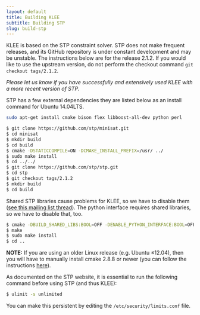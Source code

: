 ```yaml
---
layout: default
title: Building KLEE
subtitle: Building STP
slug: build-stp
---
```


KLEE is based on the STP constraint solver. STP does not make frequent releases, and its GitHub repository is under constant development and may be unstable.
The instructions below are for the release 2.1.2. If you would like to use the upstream version, do not perform the checkout command `git checkout tags/2.1.2`.

_Please let us know if you have successfully and extensively used KLEE with a more recent version of STP._  

STP has a few external dependencies they are listed below as an install command for Ubuntu 14.04LTS.

```bash
sudo apt-get install cmake bison flex libboost-all-dev python perl
```

```bash
$ git clone https://github.com/stp/minisat.git
$ cd minisat
$ mkdir build
$ cd build
$ cmake -DSTATICCOMPILE=ON -DCMAKE_INSTALL_PREFIX=/usr/ ../
$ sudo make install
$ cd ../../
$ git clone https://github.com/stp/stp.git
$ cd stp
$ git checkout tags/2.1.2
$ mkdir build
$ cd build
```

<!-- TODO: Once we switch to CMake drop building the static library. Using the shared library works fine when KLEE is built with CMake -->
Shared STP libraries cause problems for KLEE, so we have to disable them ([see this mailing list thread](https://www.mail-archive.com/klee-dev@imperial.ac.uk/msg01704.html)). The python interface requires shared libraries, so we have to disable that, too.

```bash
$ cmake -DBUILD_SHARED_LIBS:BOOL=OFF -DENABLE_PYTHON_INTERFACE:BOOL=OFF ..
$ make
$ sudo make install
$ cd ..
```

**NOTE:** If you are using an older Linux release (e.g. Ubuntu ≤12.04), then you will have to manually install cmake 2.8.8 or newer (you can follow the instructions [here](http://cameo54321.blogspot.com/2014/02/installing-cmake-288-or-higher-on.html)).    

As documented on the STP website, it is essential to run the following command before using STP (and thus KLEE):  

```bash
$ ulimit -s unlimited
```

You can make this persistent by editing the `/etc/security/limits.conf` file.<br/><br/>  
